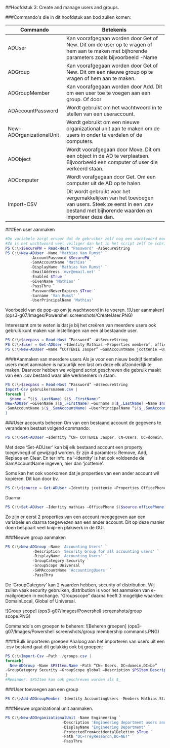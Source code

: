 ##Hoofdstuk 3: Create and manage users and groups.

###Commando's die in dit hoofdstuk aan bod zullen komen:

| Commando                 | Betekenis                                                                                                                                                  |
|--------------------------|------------------------------------------------------------------------------------------------------------------------------------------------------------|
| ADUser                   | Kan voorafgegaan worden door Get of New. Dit om de user op te vragen of hem aan te maken met bijhorende parameters zoals bijvoorbeeld -Name                |
| ADGroup                  | Kan voorafgegaan worden door Get of New. Dit om een nieuwe group  op te vragen of hem aan te maken.                                                        |
| ADGroupMember            | Kan voorafgegaan worden door Add. Dit om een user toe te voegen aan een group. Of door                                                                     |
| ADAccountPassword        | Wordt gebruikt om het wachtwoord in te stellen van een useraccount.                                                                                        |
| New-ADOrganizationalUnit | Wordt gebruikt om een nieuwe organizational unit aan te maken om de users in onder te verdelen of de computers.                                            |
| ADObject                 | Wordt voorafgegaan door Move. Dit om een object in de AD te verplaatsen. Bijvoorbeeld een computer of user die verkeerd staan.                             |
| ADComputer               | Wordt vorafgegaan door Get. Om een computer uit de AD op te halen.                                                                                         |
| Import-CSV               | Dit wordt gebruikt voor het vergemakkelijken van het toevoegen van users. Steek ze eerst in een .csv bestand met bijhorende waarden en importeer deze dan. |

###Een user aanmaken
```PowerShell
#De variabele zorgt ervoor dat de gebruiker zelf nog een wachtwoord moet opgeven.
#Zo is het wachtwoord veel veiliger dan het in het script zelf te schrijven.
PS C:\>$SecurePW = Read-Host "Password" -AsSecureString
PS C:\>New-ADUser -Name "Mathias Van Rumst" `
           -AccountPassword $SecurePW  `
           -SamAccountName 'Mathias' `
           -DisplayName 'Mathias Van Rumst' `
           -EmailAddress 'mvr@email.net' `
           -Enabled $True `
           -GivenName 'Mathias' `
           -PassThru `
           -PasswordNeverExpires $True `
           -Surname 'Van Rumst' `
           -UserPrincipalName 'Mathias'
```
Voorbeeld van de pop-up om je wachtwoord in te voeren.
![User aanmaken] (ops3-g07/Images/Powershell screenshots/CreateUser.PNG)

Interessant om te weten is dat je bij het creëren van meerdere users ook gebruik kunt maken van instellingen van een al bestaande user.

```PowerShell
PS C:\>$secpass = Read-Host “Password” –AsSecureString
PS C:\>$user = Get-ADUser –Identity Mathias –Properties memberof, office
PS C:\>New-ADUser –Name “COTTENIE Jasper” –SamAccountName jcottenie –UserPrincipalName “jcottenie@domein.be” –AccountPassword $secpass –Path “cn=Users, dc= domein, dc = be" –Enabled:$true –Instance $user

```
####Aanmaken van meerdere users
Als je voor een nieuw bedrijf tientallen users moet aanmaken is natuurlijk een last om deze elk afzonderlijk te maken. Daarvoor hebben we volgend script geschreven die gebruik maakt van een .csv bestand waar alle werknemers in staan.

```PowerShell
PS C:\>$secpass = Read-Host “Password” –AsSecureString
Import-Csv gebruikersnamen.csv |
foreach {
  $name = “$($_.LastName) $($_.FirstName)”
New-ADUser –GivenName $($_.FirstName) –Surname $($_.LastName) –Name $name`
-SamAccountName $($_.SamAccountName) –UserPrincipalName “$($_.SamAccountName)@domein.be" –AccountPassword $secpass –Path “cn=Users, dc= domein, dc = be” –Enabled:$true
}
```
###User accounts beheren
Om van een bestaand account de gegevens te veranderen bestaat volgend commando:
```PowerShell
PS C:\>Set-ADUser –Identity “CN= COTTENIE Jasper, CN=Users, DC=domein, DC=be –OfficePhone “01234 567895”
```
Met deze ‘Set-ADUser’ kan bij elk bestaand account een property toegevoegd of gewijzigd worden. Er zijn 4 paramters: Remove, Add, Replace en Clear.
En ter info: na ‘-identity’ is het ook voldoende de SamAccountName ingeven, hier dan ‘jcottenie’.

Soms kan het ook voorkomen dat je properties van een ander account wil kopiëren.
Dit kan door bv.
```PowerShell
PS C:\>$source = Get-ADUser –Identity jcottenie –Properties OfficePhone, otherTelephone.
```
Daarna:
```PowerShell
PS C:\>Set-ADUser –Identity mathias –OfficePhone $($source.officePhone) –Replace @{otherTelephone = $($source.otherTelephone)}
```
Zo zijn er eerst 2 properties van een account meegegeven aan een variabele en daarna toegewezen aan een ander account. Dit op deze manier doen bespaart veel knip-en plakwerk in de GUI.


###Nieuwe group aanmaken
```PowerShell
PS C:\>New-ADGroup –Name 'Accounting Users' `
            -Description 'Security Group for all accounting users' `
            -DisplayName 'Accounting Users' `
            -GroupCategory Security `
            -GroupScope Universal `
            -SAMAccountName 'AccountingUsers' `
            -PassThru
```
De ‘GroupCategory’ kan 2 waarden hebben, security of distribution. Wij zullen vaak security gebruiken, distribution is voor het aanmaken van e-mailgroepen in exchange.
“Groupscope” daarna heeft 3 mogelijke waarden: DomainLocal, Global of Universal.

![Group scope] (ops3-g07/Images/Powershell screenshots/group scope.PNG)

Commando's om groepen te beheren:
![Beheren groepen] (ops3-g07/Images/Powershell screenshots/group membership commands.PNG)

####Bulk importeren groepen
Analoog aan het importeren van users uit een .csv bestand gaat dit gelukkig ook bij groepen:

```PowerShell
PS C:\>Import-Csv –Path ./groups.csv |
foreach{
  New-ADGroup –Name $PSItem.Name –Path “CN= Users, DC=domein,DC=be”
-GroupCategory Security –GroupScope global –Description $PSItem.Description
}
#Reminder: $PSItem kan ook geschreven worden als $_
```

###User toevoegen aan een group
```PowerShell
PS C:\>Add-ADGroupMember -Identity AccountingUsers -Members Mathias,Stanley -PassThru
```
###Nieuwe organizational unit aanmaken.
```PowerShell
PS C:\>New-ADOrganizationalUnit -Name Engineering `
                         -Description 'Engineering department users and computers' `
                         -DisplayName 'Engineering Department' `
                         -ProtectedFromAccidentalDeletion $True `
                         -Path "DC=TreyResearch,DC=NET" `
                         -PassThru
```